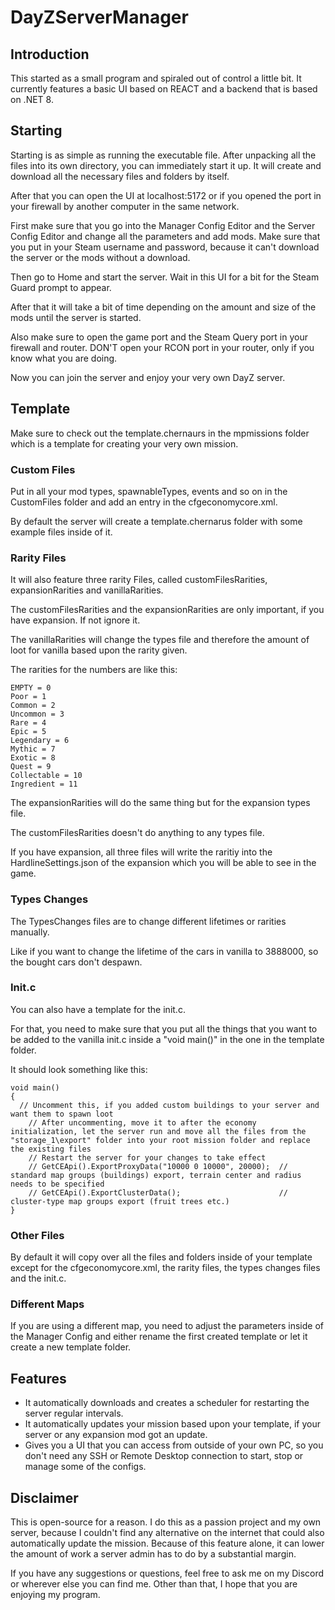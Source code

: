 # DayZServerManager

## Introduction
This started as a small program and spiraled out of control a little bit.
It currently features a basic UI based on REACT and a backend that is based on .NET 8.

## Starting
Starting is as simple as running the executable file.
After unpacking all the files into its own directory, you can immediately start it up. It will create and download all the necessary files and folders by itself.

After that you can open the UI at localhost:5172 or if you opened the port in your firewall by another computer in the same network.

First make sure that you go into the Manager Config Editor and the Server Config Editor and change all the parameters and add mods. Make sure that you put in your Steam username and password, because it can't download the server or the mods without a download.

Then go to Home and start the server. Wait in this UI for a bit for the Steam Guard prompt to appear.

After that it will take a bit of time depending on the amount and size of the mods until the server is started.

Also make sure to open the game port and the Steam Query port in your firewall and router. DON'T open your RCON port in your router, only if you know what you are doing.

Now you can join the server and enjoy your very own DayZ server.

## Template
Make sure to check out the template.chernaurs in the mpmissions folder which is a template for creating your very own mission.

### Custom Files
Put in all your mod types, spawnableTypes, events and so on in the CustomFiles folder and add an entry in the cfgeconomycore.xml.

By default the server will create a template.chernarus folder with some example files inside of it.

### Rarity Files
It will also feature three rarity Files, called customFilesRarities, expansionRarities and vanillaRarities.

The customFilesRarities and the expansionRarities are only important, if you have expansion. If not ignore it.

The vanillaRarities will change the types file and therefore the amount of loot for vanilla based upon the rarity given.

The rarities for the numbers are like this:

```
EMPTY = 0
Poor = 1
Common = 2
Uncommon = 3
Rare = 4
Epic = 5
Legendary = 6
Mythic = 7
Exotic = 8
Quest = 9
Collectable = 10
Ingredient = 11
```

The expansionRarities will do the same thing but for the expansion types file.

The customFilesRarities doesn't do anything to any types file.

If you have expansion, all three files will write the raritiy into the HardlineSettings.json of the expansion which you will be able to see in the game.

### Types Changes
The TypesChanges files are to change different lifetimes or rarities manually.

Like if you want to change the lifetime of the cars in vanilla to 3888000, so the bought cars don't despawn.

### Init.c
You can also have a template for the init.c.

For that, you need to make sure that you put all the things that you want to be added to the vanilla init.c inside a "void main()" in the one in the template folder.

It should look something like this:
```
void main()
{
  // Uncomment this, if you added custom buildings to your server and want them to spawn loot
	// After uncommenting, move it to after the economy initialization, let the server run and move all the files from the "storage_1\export" folder into your root mission folder and replace the existing files
	// Restart the server for your changes to take effect
	// GetCEApi().ExportProxyData("10000 0 10000", 20000);	// standard map groups (buildings) export, terrain center and radius needs to be specified
	// GetCEApi().ExportClusterData();						// cluster-type map groups export (fruit trees etc.)
}
```

### Other Files
By default it will copy over all the files and folders inside of your template except for the cfgeconomycore.xml, the rarity files, the types changes files and the init.c.

### Different Maps
If you are using a different map, you need to adjust the parameters inside of the Manager Config and either rename the first created template or let it create a new template folder.

## Features
- It automatically downloads and creates a scheduler for restarting the server regular intervals.
- It automatically updates your mission based upon your template, if your server or any expansion mod got an update.
- Gives you a UI that you can access from outside of your own PC, so you don't need any SSH or Remote Desktop connection to start, stop or manage some of the configs.

## Disclaimer
This is open-source for a reason. I do this as a passion project and my own server, because I couldn't find any alternative on the internet that could also automatically update the mission. Because of this feature alone, it can lower the amount of work a server admin has to do by a substantial margin.

If you have any suggestions or questions, feel free to ask me on my Discord or wherever else you can find me. Other than that, I hope that you are enjoying my program.
